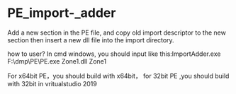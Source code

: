 # PE_import-_adder
Add a new section in the PE file, and copy old import descriptor to the new section then insert a new dll file into the import directory.

how to user?
In cmd windows, you should input like this:ImportAdder.exe F:\dmp\PE\PE.exe Zone1.dll Zone1

For x64bit PE，you should build with x64bit， for 32bit PE ,you should build with 32bit in vritualstudio 2019